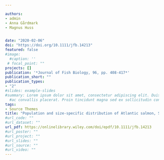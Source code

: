 ```yaml
---

authors:
- admin
- Anna Gårdmark
- Magnus Huss


date: "2020-02-06"
doi: "https://doi.org/10.1111/jfb.14213"
featured: false
#image:
  #caption: ''
 # focal_point: ""
projects: []
publication: '*Journal of Fish Biology, 96, pp. 408-417*'
publication_short: ""
publication_types:
- "2"
#slides: example-slides
#summary: Lorem ipsum dolor sit amet, consectetur adipiscing elit. Duis posuere tellus
  #ac convallis placerat. Proin tincidunt magna sed ex sollicitudin condimentum.
tags:
- Source Themes
title: "Population and size‐specific distribution of Atlantic salmon, Salmo salar, in the Baltic Sea over 5 decades"
#url_code: ""
#url_dataset: ""
url_pdf: https://onlinelibrary.wiley.com/doi/epdf/10.1111/jfb.14213
#url_poster: ""
#url_project: ""
#url_slides: ""
#url_source: ""
#url_video: ""
---
```


